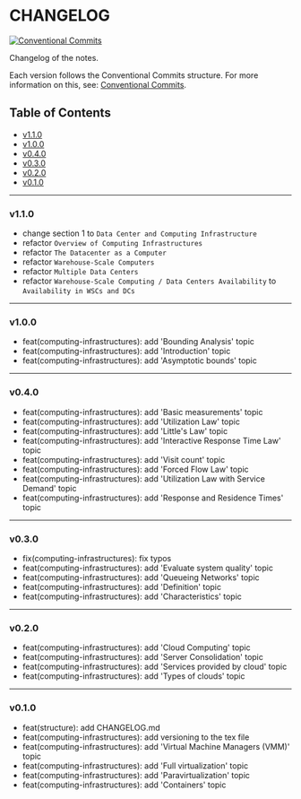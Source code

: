 <h1>CHANGELOG</h1>

[![Conventional Commits](https://img.shields.io/badge/Conventional%20Commits-1.0.0-%23FE5196?logo=conventionalcommits&logoColor=white)](https://conventionalcommits.org)

Changelog of the notes.

Each version follows the Conventional Commits structure. For more information on this, see: [Conventional Commits](https://www.conventionalcommits.org/en/v1.0.0/).


<h2>Table of Contents</h2>

- [v1.1.0](#v110)
- [v1.0.0](#v100)
- [v0.4.0](#v040)
- [v0.3.0](#v030)
- [v0.2.0](#v020)
- [v0.1.0](#v010)

--------------------

### v1.1.0

- change section 1 to `Data Center and Computing Infrastructure`
- refactor `Overview of Computing Infrastructures`
- refactor `The Datacenter as a Computer`
- refactor `Warehouse-Scale Computers`
- refactor `Multiple Data Centers`
- refactor `Warehouse-Scale Computing / Data Centers Availability` to `Availability in WSCs and DCs`

--------------------

### v1.0.0

- feat(computing-infrastructures): add 'Bounding Analysis' topic
- feat(computing-infrastructures): add 'Introduction' topic
- feat(computing-infrastructures): add 'Asymptotic bounds' topic

--------------------

### v0.4.0

- feat(computing-infrastructures): add 'Basic measurements' topic
- feat(computing-infrastructures): add 'Utilization Law' topic
- feat(computing-infrastructures): add 'Little's Law' topic
- feat(computing-infrastructures): add 'Interactive Response Time Law' topic
- feat(computing-infrastructures): add 'Visit count' topic
- feat(computing-infrastructures): add 'Forced Flow Law' topic
- feat(computing-infrastructures): add 'Utilization Law with Service Demand' topic
- feat(computing-infrastructures): add 'Response and Residence Times' topic

--------------------

### v0.3.0

- fix(computing-infrastructures): fix typos
- feat(computing-infrastructures): add 'Evaluate system quality' topic
- feat(computing-infrastructures): add 'Queueing Networks' topic
- feat(computing-infrastructures): add 'Definition' topic
- feat(computing-infrastructures): add 'Characteristics' topic

--------------------

### v0.2.0

- feat(computing-infrastructures): add 'Cloud Computing' topic
- feat(computing-infrastructures): add 'Server Consolidation' topic
- feat(computing-infrastructures): add 'Services provided by cloud' topic
- feat(computing-infrastructures): add 'Types of clouds' topic

--------------------

### v0.1.0

- feat(structure): add CHANGELOG.md
- feat(computing-infrastructures): add versioning to the tex file
- feat(computing-infrastructures): add 'Virtual Machine Managers (VMM)' topic
- feat(computing-infrastructures): add 'Full virtualization' topic
- feat(computing-infrastructures): add 'Paravirtualization' topic
- feat(computing-infrastructures): add 'Containers' topic
